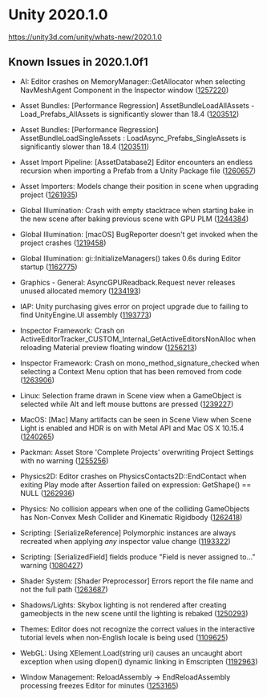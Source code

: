 # Unity 2020.1.0

https://unity3d.com/unity/whats-new/2020.1.0

## Known Issues in 2020.1.0f1



*   AI: Editor crashes on MemoryManager::GetAllocator when selecting NavMeshAgent Component in the Inspector window ([1257220](https://issuetracker.unity3d.com/issues/editor-crashes-on-memorymanager-getallocator-when-selecting-navmeshagent-component-in-the-inspector-window))
    
*   Asset Bundles: \[Performance Regression\] AssetBundleLoadAllAssets - Load\_Prefabs\_AllAssets is significantly slower than 18.4 ([1203512](https://issuetracker.unity3d.com/issues/performance-regression-assetbundleloadallassets-load-prefabs-allassets-is-significantly-slower-than-18-dot-4))
    
*   Asset Bundles: \[Performance Regression\] AssetBundleLoadSingleAssets : LoadAsync\_Prefabs\_SingleAssets is significantly slower than 18.4 ([1203511](https://issuetracker.unity3d.com/issues/assetbundleloadsingleassets-loadasync-prefabs-singleassets-is-significantly-slower-than-18-dot-4))
    
*   Asset Import Pipeline: \[AssetDatabase2\] Editor encounters an endless recursion when importing a Prefab from a Unity Package file ([1260657](https://issuetracker.unity3d.com/issues/assetdatabase2-editor-encounters-an-endless-recursion-when-importing-a-prefab-from-a-unity-package-file))
    
*   Asset Importers: Models change their position in scene when upgrading project ([1261935](https://issuetracker.unity3d.com/issues/models-change-their-position-in-scene-after-reporting-them-in-2019-dot-4))
    
*   Global Illumination: Crash with empty stacktrace when starting bake in the new scene after baking previous scene with GPU PLM ([1244384](https://issuetracker.unity3d.com/issues/crash-with-empty-stacktrace-when-starting-bake-in-the-new-scene-after-baking-previous-scene-with-gpu-plm))
    
*   Global Illumination: \[macOS\] BugReporter doesn't get invoked when the project crashes ([1219458](https://issuetracker.unity3d.com/issues/macos-bugreporter-doesnt-get-invoked-when-the-project-crashes))
    
*   Global Illumination: gi::InitializeManagers() takes 0.6s during Editor startup ([1162775](https://issuetracker.unity3d.com/issues/gi-initializemanagers-takes-0-dot-4s-during-editor-startup))
    
*   Graphics - General: AsyncGPUReadback.Request never releases unused allocated memory ([1234193](https://issuetracker.unity3d.com/issues/asyncgpureadback-dot-request-never-releases-unused-allocated-memory))
    
*   IAP: Unity purchasing gives error on project upgrade due to failing to find UnityEngine.UI assembly ([1193773](https://issuetracker.unity3d.com/issues/unity-purchasing-fails-to-load-due-to-failing-to-find-unityengine-dot-ui-assembly))
    
*   Inspector Framework: Crash on ActiveEditorTracker\_CUSTOM\_Internal\_GetActiveEditorsNonAlloc when reloading Material preview floating window ([1256213](https://issuetracker.unity3d.com/issues/crash-on-activeeditortracker-custom-internal-getactiveeditorsnonalloc-when-reloading-material-preview-floating-window))
    
*   Inspector Framework: Crash on mono\_method\_signature\_checked when selecting a Context Menu option that has been removed from code ([1263906](https://issuetracker.unity3d.com/issues/crash-on-mono-method-signature-checked-when-selecting-a-context-menu-option-that-has-been-removed-from-code))
    
*   Linux: Selection frame drawn in Scene view when a GameObject is selected while Alt and left mouse buttons are pressed ([1239227](https://issuetracker.unity3d.com/issues/selection-frame-drawn-in-scene-view-when-a-gameobject-is-selected-while-alt-and-left-mouse-buttons-are-pressed))
    
*   MacOS: \[Mac\] Many artifacts can be seen in Scene View when Scene Light is enabled and HDR is on with Metal API and Mac OS X 10.15.4 ([1240265](https://issuetracker.unity3d.com/issues/mac-many-artifacts-can-be-seen-in-scene-view-when-scene-light-is-enabled-on-with-metal-api-and-mac-os-x-10-dot-15-dot-4))
    
*   Packman: Asset Store 'Complete Projects' overwriting Project Settings with no warning ([1255256](https://issuetracker.unity3d.com/issues/asset-store-complete-projects-overwriting-project-settings-with-no-warning))
    
*   Physics2D: Editor crashes on PhysicsContacts2D::EndContact when exiting Play mode after Assertion failed on expression: GetShape() == NULL ([1262936](https://issuetracker.unity3d.com/issues/editor-crashes-on-physicscontacts2d-endcontact-when-exiting-play-mode-after-assertion-failed-on-expression-getshape-equals-equals-null))
    
*   Physics: No collision appears when one of the colliding GameObjects has Non-Convex Mesh Collider and Kinematic Rigidbody ([1262418](https://issuetracker.unity3d.com/issues/no-collision-appears-when-one-of-the-colliding-gameobjects-has-non-convex-mesh-collider-and-kinematic-rigidbody))
    
*   Scripting: \[SerializeReference\] Polymorphic instances are always recreated when applying _any_ inspector value change ([1193322](https://issuetracker.unity3d.com/issues/serializereference-non-serialized-initialized-fields-lose-their-values-when-entering-play-mode))
    
*   Scripting: \[SerializedField\] fields produce "Field is never assigned to..." warning ([1080427](https://issuetracker.unity3d.com/issues/serializedfield-fields-produce-field-is-never-assigned-to-dot-dot-dot-warning))
    
*   Shader System: \[Shader Preprocessor\] Errors report the file name and not the full path ([1263687](https://issuetracker.unity3d.com/issues/shader-preprocessor-errors-report-the-file-name-and-not-the-full-path))
    
*   Shadows/Lights: Skybox lighting is not rendered after creating gameobjects in the new scene until the lighting is rebaked ([1250293](https://issuetracker.unity3d.com/issues/skybox-lighting-is-not-shown-after-creating-new-gameobjects-in-the-new-scene))
    
*   Themes: Editor does not recognize the correct values in the interactive tutorial levels when non-English locale is being used ([1109625](https://issuetracker.unity3d.com/issues/editor-does-not-recognize-the-correct-values-in-the-interactive-tutorial-levels-when-non-english-locale-is-being-used))
    
*   WebGL: Using XElement.Load(string uri) causes an uncaught abort exception when using dlopen() dynamic linking in Emscripten ([1192963](https://issuetracker.unity3d.com/issues/webgl-built-project-causes-an-uncaught-abort-exception-when-using-dlopen-dynamic-linking-in-emscripten))
    
*   Window Management: ReloadAssembly -> EndReloadAssembly processing freezes Editor for minutes ([1253165](https://issuetracker.unity3d.com/issues/reloadassembly-endreloadassebly-processing-freezes-editor-for-minutes))